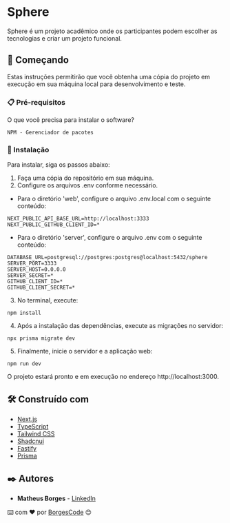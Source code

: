 # Sphere

Sphere é um projeto acadêmico onde os participantes podem escolher as tecnologias e criar um projeto funcional.

## 🚀 Começando

Estas instruções permitirão que você obtenha uma cópia do projeto em execução em sua máquina local para desenvolvimento e teste.

### 📋 Pré-requisitos

O que você precisa para instalar o software?

```
NPM - Gerenciador de pacotes
```

### 🔧 Instalação

Para instalar, siga os passos abaixo:

1. Faça uma cópia do repositório em sua máquina.
2. Configure os arquivos .env conforme necessário.

- Para o diretório 'web', configure o arquivo .env.local com o seguinte conteúdo:

```
NEXT_PUBLIC_API_BASE_URL=http://localhost:3333
NEXT_PUBLIC_GITHUB_CLIENT_ID=*
```

- Para o diretório 'server', configure o arquivo .env com o seguinte conteúdo:

```
DATABASE_URL=postgresql://postgres:postgres@localhost:5432/sphere
SERVER_PORT=3333
SERVER_HOST=0.0.0.0
SERVER_SECRET=*
GITHUB_CLIENT_ID=*
GITHUB_CLIENT_SECRET=*
```

3. No terminal, execute:

```
npm install
```

4. Após a instalação das dependências, execute as migrações no servidor:

```
npx prisma migrate dev
```

5. Finalmente, inicie o servidor e a aplicação web:

```
npm run dev
```

O projeto estará pronto e em execução no endereço http://localhost:3000.

## 🛠️ Construído com

- [Next.js](https://nextjs.org/)
- [TypeScript](https://www.typescriptlang.org/)
- [Tailwind CSS](https://tailwindcss.com/)
- [Shadcnui](https://github.com/shadcnui)
- [Fastify](https://www.fastify.io/)
- [Prisma](https://www.prisma.io/)

## ✒️ Autores

- **Matheus Borges** - [LinkedIn](https://www.linkedin.com/in/matheus-borges-4a7469239/)

⌨️ com ❤️ por [BorgesCode](https://github.com/Borgeta-code) 😊
